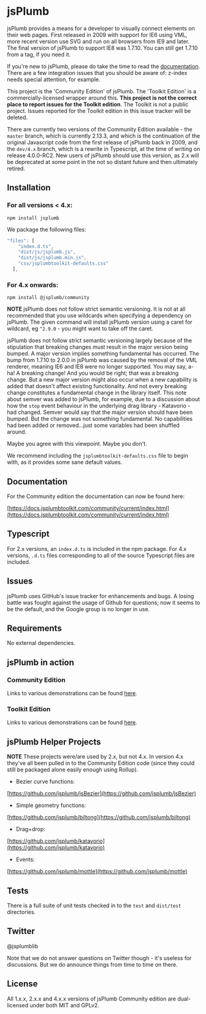 # jsPlumb

jsPlumb provides a means for a developer to visually connect elements on their web pages. First released in 2009 with support for IE6 using VML, more recent version use SVG and run on all browsers from IE9 and later.  The final version of jsPlumb to support IE8 was 1.7.10. You can still get 1.7.10 from a tag, if you need it. 

If you're new to jsPlumb, please do take the time to read the [documentation](https://docs.jsplumbtoolkit.com/community/current/index.html). 
There are a few integration issues that you should be aware of: z-index needs special attention, for example.

This project is the 'Community Edition' of jsPlumb. The 'Toolkit Edition' is a commercially-licensed wrapper around this. **This project is not the correct place to report issues for the Toolkit edition**. The Toolkit is not a public project. Issues reported for the Toolkit edition in this issue tracker will be deleted.


There are currently two versions of the Community Edition available - the `master` branch, which is currently 2.13.3, and which is the continuation of the original Javascript code from the first release of jsPlumb back in 2009, and the `dev/4.x` branch, which is a rewrite in Typescript, at the time of writing on release 4.0.0-RC2. New users of jsPlumb should use this version, as 2.x will be deprecated at some point in the not so distant future and then ultimately retired. 

## Installation

### For all versions < 4.x:

```
npm install jsplumb
```

We package the following files:

```javascript
"files": [
    "index.d.ts",
    "dist/js/jsplumb.js",
    "dist/js/jsplumb.min.js",
    "css/jsplumbtoolkit-defaults.css"
  ],
```

### For 4.x onwards:

```
npm install @jsplumb/community
```


**NOTE** jsPlumb does not follow strict semantic versioning.  It is not at all recommended that you use wildcards when specifying a dependency on jsPlumb.  The given command will install jsPlumb version using a caret for wildcard, eg `^2.9.0` - you might want to take off the caret.

jsPlumb does not follow strict semantic versioning largely because of the stipulation that breaking changes must result in the major version being bumped. A major version implies something fundamental has occurred. The bump from 1.7.10 to 2.0.0 in jsPlumb was caused by the removal of the VML renderer, meaning IE6 and IE8 were no longer supported. You may say, a-ha! A breaking change! And you would be right; that was a breaking change. But a new major version might also occur when a new capability is added that doesn't affect existing functionality. And not every breaking change constitutes a fundamental change in the library itself. This note about semver was added to jsPlumb, for example, due to a discussion about how the `stop` event behaviour in the underlying drag library - Katavorio - had changed. Semver would say that the major version should have been bumped. But the change was not something fundamental. No capabilities had been added or removed...just some variables had been shuffled around.

Maybe you agree with this viewpoint. Maybe you don't.


We recommend including the `jsplumbtoolkit-defaults.css` file to begin with, as it provides some sane default values.



## Documentation

For the Community edition the documentation can now be found here:

[https://docs.jsplumbtoolkit.com/community/current/index.html](https://docs.jsplumbtoolkit.com/community/current/index.html)


## Typescript
For 2.x versions, an `index.d.ts` is included in the npm package. For 4.x versions, `.d.ts` files corresponding to all of the source Typescript files are included.

## Issues
jsPlumb uses GitHub's issue tracker for enhancements and bugs.  A losing battle was fought against the usage of Github for questions; now it seems to be the default, and the Google group is no longer in use.

## Requirements

No external dependencies.

## jsPlumb in action

### Community Edition

Links to various demonstrations can be found [here](https://community.jsplumbtoolkit.com).

### Toolkit Edition

Links to various demonstrations can be found [here](https://jsplumbtoolkit.com).

## jsPlumb Helper Projects

**NOTE** These projects were/are used by 2.x, but not 4.x. In version 4.x they've all been pulled in to the Community Edition code (since they could still be packaged alone easily enough using Rollup).


- Bezier curve functions:

[https://github.com/jsplumb/jsBezier](https://github.com/jsplumb/jsBezier)

- Simple geometry functions:

[https://github.com/jsplumb/biltong](https://github.com/jsplumb/biltong)

- Drag+drop:

[https://github.com/jsplumb/katavorio](https://github.com/jsplumb/katavorio)

- Events:

[https://github.com/jsplumb/mottle](https://github.com/jsplumb/mottle)


## Tests
There is a full suite of unit tests checked in to the `test` and `dist/test` directories.

## Twitter

@jsplumblib

Note that we do not answer questions on Twitter though - it's useless for discussions. But we do announce things from time to time on there.


## License
All 1.x.x, 2.x.x and 4.x.x versions of jsPlumb Community edition are dual-licensed under both MIT and GPLv2. 
